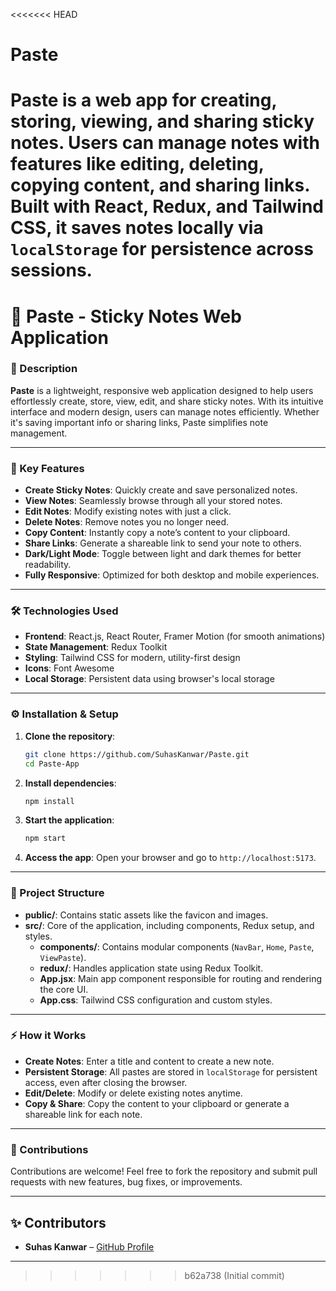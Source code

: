 <<<<<<< HEAD
# Paste
**Paste** is a web app for creating, storing, viewing, and sharing sticky notes. Users can manage notes with features like editing, deleting, copying content, and sharing links. Built with React, Redux, and Tailwind CSS, it saves notes locally via `localStorage` for persistence across sessions.
=======
# 📝 Paste - Sticky Notes Web Application

### 🚀 Description
**Paste** is a lightweight, responsive web application designed to help users effortlessly create, store, view, edit, and share sticky notes. With its intuitive interface and modern design, users can manage notes efficiently. Whether it's saving important info or sharing links, Paste simplifies note management.

---

### 🌟 Key Features
- **Create Sticky Notes**: Quickly create and save personalized notes.
- **View Notes**: Seamlessly browse through all your stored notes.
- **Edit Notes**: Modify existing notes with just a click.
- **Delete Notes**: Remove notes you no longer need.
- **Copy Content**: Instantly copy a note’s content to your clipboard.
- **Share Links**: Generate a shareable link to send your note to others.
- **Dark/Light Mode**: Toggle between light and dark themes for better readability.
- **Fully Responsive**: Optimized for both desktop and mobile experiences.

---

### 🛠️ Technologies Used
- **Frontend**: React.js, React Router, Framer Motion (for smooth animations)
- **State Management**: Redux Toolkit
- **Styling**: Tailwind CSS for modern, utility-first design
- **Icons**: Font Awesome
- **Local Storage**: Persistent data using browser's local storage

---

### ⚙️ Installation & Setup

1. **Clone the repository**:
   ```bash
   git clone https://github.com/SuhasKanwar/Paste.git
   cd Paste-App
   ```

2. **Install dependencies**:
   ```bash
   npm install
   ```

3. **Start the application**:
   ```bash
   npm start
   ```

4. **Access the app**:
   Open your browser and go to `http://localhost:5173`.

---

### 📁 Project Structure

- **public/**: Contains static assets like the favicon and images.
- **src/**: Core of the application, including components, Redux setup, and styles.
  - **components/**: Contains modular components (`NavBar`, `Home`, `Paste`, `ViewPaste`).
  - **redux/**: Handles application state using Redux Toolkit.
  - **App.jsx**: Main app component responsible for routing and rendering the core UI.
  - **App.css**: Tailwind CSS configuration and custom styles.

---

### ⚡ How it Works

- **Create Notes**: Enter a title and content to create a new note.
- **Persistent Storage**: All pastes are stored in `localStorage` for persistent access, even after closing the browser.
- **Edit/Delete**: Modify or delete existing notes anytime.
- **Copy & Share**: Copy the content to your clipboard or generate a shareable link for each note.

---

### 🤝 Contributions

Contributions are welcome! Feel free to fork the repository and submit pull requests with new features, bug fixes, or improvements.

---

## ✨ Contributors

- **Suhas Kanwar** – [GitHub Profile](https://github.com/SuhasKanwar)

---
>>>>>>> b62a738 (Initial commit)

